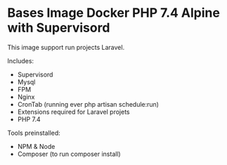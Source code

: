 # Bases Image Docker PHP 7.4 Alpine with Supervisord
This image support run projects Laravel.

Includes:
- Supervisord
- Mysql
- FPM
- Nginx
- CronTab (running ever php artisan schedule:run)
- Extensions required for Laravel projets
- PHP 7.4

Tools preinstalled:
- NPM & Node
- Composer (to run composer install)

